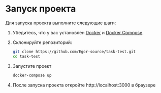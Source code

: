 # Запуск проекта

Для запуска проекта выполните следующие шаги:

1. Убедитесь, что у вас установлен [Docker](https://www.docker.com/get-started) и [Docker Compose](https://docs.docker.com/compose/install/).

2. Склонируйте репозиторий:

   ```bash
   git clone https://github.com/Egor-source/task-test.git
   cd task-test
   
3. Запустите проект

   ```bash
   docker-compose up

4. После запуска проекта откройте http://localhost:3000 в браузере